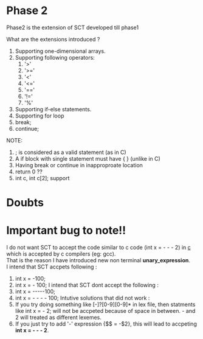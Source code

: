 # Phase 2
Phase2 is the extension of SCT developed till phase1 <br/>

What are the extensions introduced ? <br/>
1) Supporting one-dimensional arrays.
2) Supporting following operators:
   1) '>'
   2) '>='
   3) '<'
   4) '<='
   5) '=='
   6) '!='
   7) '%'
3) Supporting if-else statements. <br/>
4) Supporting for loop <br/>
5) break;
6) continue;

NOTE:
1) ; is considered as a valid statement (as in C)
2) A if block with single statement must have { } (unlike in C)
3) Having break or continue in inapproproate location
4) return 0 ??
5) int c, int c[2];  support

# Doubts 

# Important bug to note!!
I do not want SCT to accept the code similar to c code (int x = - - - 2) in [c](c) which is accepted by c compilers (eg: gcc). <br/>
That is the reason I have introduced new non terminal **unary_expression**. <br/>
I intend that SCT accpets following : <br/>
   1) int x = -100;
   2) int x = - 100;
I intend that SCT dont accept the following : <br/>
   1) int x = -----100;
   2) int x = - - - - 100;
Intutive solutions that did not work : <br/>
   1) If you try doing something like [-]?[0-9][0-9]* in lex file, then statments like int x = - 2; will not be accpeted because of space in between. - and 2 will treated as different lexemes.
   2) If you just try to add '-' expression {$$ = -$2}, this will lead to accpeting **int x = - - - 2**. 